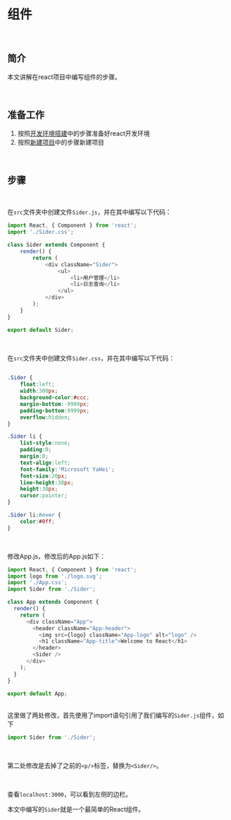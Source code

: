 # 组件
<br/>

## 简介

本文讲解在react项目中编写组件的步骤。

<br/>

## 准备工作

1. 按照[开发环境搭建](开发环境搭建.md)中的步骤准备好react开发环境
2. 按照[新建项目](新建项目.md)中的步骤新建项目

<br/>

## 步骤

<br/>

在`src`文件夹中创建文件`Sider.js`，并在其中编写以下代码：

```javascript
import React, { Component } from 'react';
import './Sider.css';

class Sider extends Component {
    render() {
        return (
            <div className="Sider">
                <ul>
                    <li>用户管理</li>
                    <li>日志查询</li>
                </ul>
            </div>
        );
    }
}

export default Sider;
```

<br/>

在`src`文件夹中创建文件`Sider.css`，并在其中编写以下代码：

```css
 
.Sider {
    float:left;
    width:300px;
    background-color:#ccc;
    margin-bottom:-9999px;
    padding-bottom:9999px;
    overflow:hidden;
}

.Sider li {
    list-style:none;
    padding:0;
    margin:0;
    text-align:left;
    font-family:'Microsoft YaHei';
    font-size:20px;
    line-height:30px;
    height:30px;
    cursor:pointer;
}

.Sider li:hover {
    color:#0ff;
}
```

<br/>

修改App.js，修改后的App.js如下：

```javascript
import React, { Component } from 'react';
import logo from './logo.svg';
import './App.css';
import Sider from './Sider';

class App extends Component {
  render() {
    return (
      <div className="App">
        <header className="App-header">
          <img src={logo} className="App-logo" alt="logo" />
          <h1 className="App-title">Welcome to React</h1>
        </header>
        <Sider />
      </div>
    );
  }
}

export default App;
```

<br/>这里做了两处修改，首先使用了import语句引用了我们编写的`Sider.js`组件，如下

```js
import Sider from './Sider';
```

<br/>

第二处修改是去掉了之前的`<p/>`标签，替换为`<Sider/>`。

<br/>

查看`localhost:3000`，可以看到左侧的边栏。

本文中编写的`Sider`就是一个最简单的React组件。